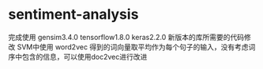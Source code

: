 # sentiment-analysis
完成使用 gensim3.4.0 tensorflow1.8.0 keras2.2.0 新版本的库所需要的代码修改
SVM中使用 word2vec 得到的词向量取平均作为每个句子的输入，没有考虑词序中包含的信息，可以使用doc2vec进行改进
